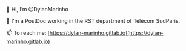 👋 Hi, I’m @DylanMarinho

👀 I'm a PostDoc working in the RST department of Télécom SudParis.

📫 To reach me: [https://dylan-marinho.gitlab.io](https://dylan-marinho.gitlab.io)
